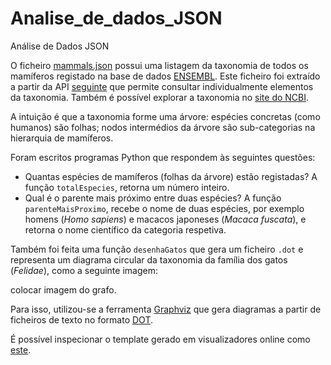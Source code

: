 # Analise_de_dados_JSON
Análise de Dados JSON  
  
O ficheiro [mammals.json](../scripts/projeto2/dados/mammals.json) possui uma listagem da taxonomia de todos os mamíferos registado na base de dados [ENSEMBL](http://www.ensembl.org/index.html).
Este ficheiro foi extraído a partir da API [seguinte](https://rest.ensembl.org/documentation/info/taxonomy_id) que permite consultar individualmente elementos da taxonomia. Também é possível explorar a taxonomia no [site do NCBI](https://www.ncbi.nlm.nih.gov/Taxonomy/Browser/wwwtax.cgi).

A intuição é que a taxonomia forme uma árvore: espécies concretas (como humanos) são folhas; nodos intermédios da árvore são sub-categorias na hierarquia de mamíferos. 

Foram escritos programas Python que respondem às seguintes questões:

* Quantas espécies de mamíferos (folhas da árvore) estão registadas?
A função `totalEspecies`, retorna um número inteiro.
* Qual é o parente mais próximo entre duas espécies?
A função `parenteMaisProximo`, recebe o nome de duas espécies, por exemplo homens (*Homo sapiens*) e macacos japoneses (*Macaca fuscata*), e retorna o nome científico da categoria respetiva.


Também foi feita uma função `desenhaGatos` que gera um ficheiro `.dot` e representa um diagrama circular da taxonomia da família dos gatos (*Felidae*), como a seguinte imagem: 

colocar imagem do grafo.

  Para isso, utilizou-se a ferramenta [Graphviz](https://graphviz.org/) que gera diagramas a partir de ficheiros de texto no formato [DOT](https://graphviz.org/docs/layouts/dot/).

É possível inspecionar o template gerado em visualizadores online como [este](https://edotor.net/). 
